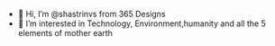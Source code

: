 - 👋 Hi, I’m @shastrinvs from 365 Designs
- 👀 I’m interested in Technology, Environment,humanity and all the 5 elements of mother earth

<!---
shastrinvs/shastrinvs is a ✨ special ✨ repository because its `README.md` (this file) appears on your GitHub profile.
You can click the Preview link to take a look at your changes.
--->

